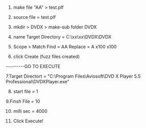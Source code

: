 1. make file "AA" > test.plf

2. source file =  test.plf

3. mkdir > DVDX > make-sub folder DVDX

4. name Target Directory = C:\xx\xx\DVDX\DVDX

5. Scope > Match Find = AA Replace = A x100 x100

6. click Create (fuzz files created)

---------GO TO EXECUTE

7.Target Directort = "C:\Program Files\Aviosoft\DVD X Player 5.5 Professional\DVDXPlayer.exe"

8. start file = 1

9.Finsh File = 10

10. milli sec = 4000

11. Click Execute!
